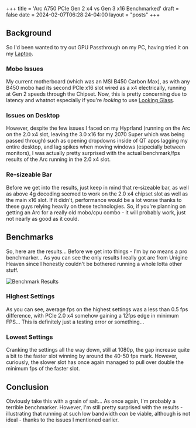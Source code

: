 +++
title = 'Arc A750 PCIe Gen 2 x4 vs Gen 3 x16 Benchmarked'
draft = false
date = 2024-02-07T06:28:24-04:00
layout = "posts"
+++


## Background
So I'd been wanted to try out GPU Passthrough on my PC, having tried it on my [Laptop](https://harija.moe/posts/gpu-passthrough/).

### Mobo Issues
My current motherboard (which was an MSI B450 Carbon Max), as with any B450 mobo had its second PCIe x16 slot wired as a x4 electrically, running at Gen 2 speeds through the Chipset. Now, this is pretty concerning due to latency and whatnot especially if you're *looking* to use [Looking Glass](https://looking-glass.io/). 

### Issues on Desktop
However, despite the few issues I faced on my Hyprland (running on the Arc on the 2.0 x4 slot, leaving the 3.0 x16 for my 2070 Super which was being passed through) such as opening dropdowns inside of QT apps lagging my entire desktop, and lag spikes when moving windows (especially between monitors), I was actually pretty surprised with the actual benchmark/fps results of the Arc running in the 2.0 x4 slot.

### Re-sizeable Bar
Before we get into the results, just keep in mind that re-sizeable bar, as well as above 4g decoding seemed to work on the 2.0 x4 chipset slot as well as the main x16 slot. If it didn't, performance would be a lot worse thanks to these guys relying heavily on these technologies. So, if you're planning on getting an Arc for a really old mobo/cpu combo - it will probably work, just not nearly as good as it could.

## Benchmarks
So, here are the results... Before we get into things - I'm by no means a pro benchmarker... As you can see the only results I really got are from Unigine Heaven since I honestly couldn't be bothered running a whole lotta other stuff.

![Benchmark Results](/img/pc/arcbenchmark.png)

### Highest Settings
As you can see, average fps on the highest settings was a less than 0.5 fps difference, with PCIe 2.0 x4 somehow gaining a 12fps edge in minimum FPS... This is definitely just a testing error or something... 

### Lowest Settings
Cranking the settings all the way down, still at 1080p, the gap increase quite a bit to the faster slot winning by around the 40-50 fps mark. However, curiously, the slower slot has once again managed to pull over double the minimum fps of the faster slot. 

## Conclusion
Obviously take this with a grain of salt... As once again, I'm probably a terrible benchmarker. However, I'm still pretty surprised with the results - illustrating that running at such low bandwidth *can* be viable, although is not ideal - thanks to the issues I mentioned earlier. 



